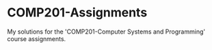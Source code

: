 # COMP201-Assignments
My solutions for the 'COMP201-Computer Systems and Programming' course assignments.
